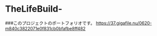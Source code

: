 # TheLifeBuild-
###このプロジェクトのポートフォリオです。
https://37.gigafile.nu/0620-m840c3822071e0f831cb0bfafbe8ff482
